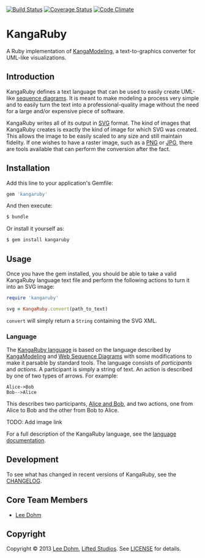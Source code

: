 [![Build Status](https://travis-ci.org/lee-dohm/kangaruby.png?branch=master)](https://travis-ci.org/lee-dohm/kangaruby)
[![Coverage Status](https://coveralls.io/repos/lee-dohm/kangaruby/badge.png?branch=master)](https://coveralls.io/r/lee-dohm/kangaruby)
[![Code Climate](https://codeclimate.com/github/lee-dohm/kangaruby.png)](https://codeclimate.com/github/lee-dohm/kangaruby)

# KangaRuby

A Ruby implementation of [KangaModeling](http://www.kangamodeling.org), a text-to-graphics converter for UML-like visualizations.

## Introduction

KangaRuby defines a text language that can be used to easily create UML-like [sequence diagrams](http://en.wikipedia.org/wiki/Sequence_diagram).  It is meant to make modeling a process very simple and to easily turn the text into a professional-quality image without the need for a large and/or expensive piece of software.

KangaRuby writes all of its output in [SVG](http://en.wikipedia.org/wiki/Scalable_Vector_Graphics) format.  The kind of images that KangaRuby creates is exactly the kind of image for which SVG was created.  This allows the image to be easily scaled to any size and still maintain fidelity.  If one wishes to have a raster image, such as a [PNG](http://en.wikipedia.org/wiki/Portable_Network_Graphics) or [JPG](http://en.wikipedia.org/wiki/JPEG), there are tools available that can perform the conversion after the fact.

## Installation

Add this line to your application's Gemfile:

```ruby
gem 'kangaruby'
```

And then execute:

```bash
$ bundle
```

Or install it yourself as:

```bash
$ gem install kangaruby
```

## Usage

Once you have the gem installed, you should be able to take a valid KangaRuby language text file and perform the following actions to turn it into an SVG image:

```ruby
require 'kangaruby'

svg = KangaRuby.convert(path_to_text)
```

`convert` will simply return a `String` containing the SVG XML.

### Language

The [KangaRuby language](documentation/Language.md) is based on the language described by [KangaModeling](http://www.kangamodeling.org) and [Web Sequence Diagrams](http://www.websequencediagrams.com) with some modifications to make it parsable by standard tools.  The language consists of *participants* and *actions*.  A participant is simply a string of text.  An action is described by one of two types of arrows.  For example:

```text
Alice->Bob
Bob-->Alice
```

This describes two participants, [Alice and Bob](http://en.wikipedia.org/wiki/Alice_and_Bob), and two actions, one from Alice to Bob and the other from Bob to Alice.

TODO: Add image link

For a full description of the KangaRuby language, see the [language documentation](documentation/Language.md).

## Development

To see what has changed in recent versions of KangaRuby, see the [CHANGELOG](CHANGELOG.md).

## Core Team Members

* [Lee Dohm](https://github.com/lee-dohm)

## Copyright

Copyright &copy; 2013 [Lee Dohm](https://github.com/lee-dohm), [Lifted Studios](https://github.com/lifted-studios).  See [LICENSE](LICENSE.md) for details.
